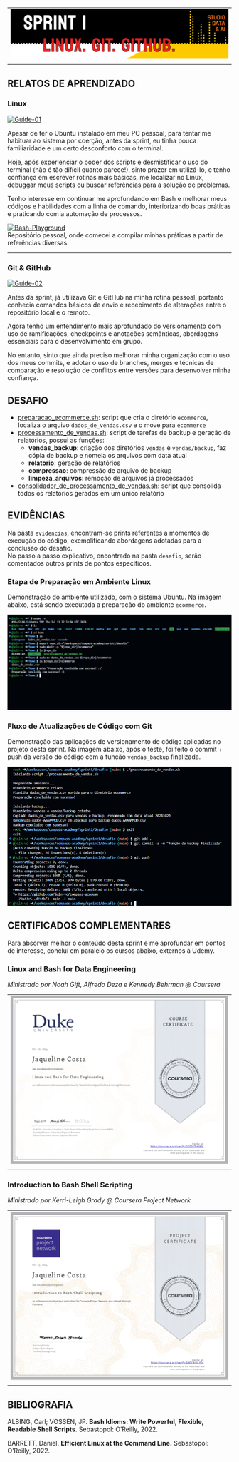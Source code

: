 #

||
|---|
|![Banner](/assets/banner-sprint1.png)|
||

## RELATOS DE APRENDIZADO

### Linux

[![Guide-01](https://img.shields.io/badge/Guia-Linux._Shell._Bash.-ED751A)](/guide/01_linux_shell_bash.md)

Apesar de ter o Ubuntu instalado em meu PC pessoal, para tentar me habituar ao sistema por coerção, antes da sprint, eu tinha pouca familiaridade e um certo desconforto com o terminal.

Hoje, após experienciar o poder dos scripts e desmistificar o uso do terminal (não é tão difícil quanto parece!), sinto prazer em utilizá-lo, e tenho confiança em escrever rotinas mais básicas, me localizar no Linux, debuggar meus scripts ou buscar referências para a solução de problemas.

Tenho interesse em continuar me aprofundando em Bash e melhorar meus códigos e habilidades com a linha de comando, interiorizando boas práticas e praticando com a automação de processos.  

[![Bash-Playground](https://img.shields.io/badge/Bash_Playground-E42322)](https://github.com/jqln-vc/bash-playground)  
Repositório pessoal, onde comecei a compilar minhas práticas a partir de referências diversas.

---

### Git & GitHub

[![Guide-02](https://img.shields.io/badge/Guia-Git-ED751A)](/guide/02_git.md)

Antes da sprint, já utilizava Git e GitHub na minha rotina pessoal, portanto conhecia comandos básicos de envio e recebimento de alterações entre o repositório local e o remoto.

Agora tenho um entendimento mais aprofundado do versionamento com uso de ramificações, checkpoints e anotações semânticas, abordagens essenciais para o desenvolvimento em grupo.

No entanto, sinto que ainda preciso melhorar minha organização com o uso dos meus commits, e adotar o uso de branches, merges e técnicas de comparação e resolução de conflitos entre versões para desenvolver minha confiança.

## DESAFIO

* [preparacao_ecommerce.sh](./desafio/preparacao_ecommerce.sh): script que cria o diretório `ecommerce`, localiza o arquivo `dados_de_vendas.csv` e o move para `ecommerce`
* [processamento_de_vendas.sh](./desafio/processamento_de_vendas.sh): script de tarefas de backup e geração de relatórios, possui as funções:
  * **vendas_backup**: criação dos diretórios `vendas` e `vendas/backup`, faz cópia de backup e nomeia os arquivos com data atual
  * **relatorio**: geração de relatórios
  * **compressao**: compressão de arquivo de backup
  * **limpeza_arquivos**: remoção de arquivos já processados
* [consolidador_de_processamento_de_vendas.sh](./desafio/consolidador_de_processamento_de_vendas.sh): script que consolida todos os relatórios gerados em um único relatório

## EVIDÊNCIAS

Na pasta `evidencias`, encontram-se prints referentes a momentos de execução do código, exemplificando abordagens adotadas para a conclusão do desafio.  
No passo a passo explicativo, encontrado na pasta `desafio`, serão comentados outros prints de pontos específicos.

### Etapa de Preparação em Ambiente Linux

Demonstração do ambiente utilizado, com o sistema Ubuntu. Na imagem abaixo, está sendo executada a preparação do ambiente `ecommerce`.

![Preparação](evidencias/1-preparacao.png)

### Fluxo de Atualizações de Código com Git

Demonstração das aplicações de versionamento de código aplicadas no projeto desta sprint. Na imagem abaixo, após o teste, foi feito o commit + push da versão do código com a função `vendas_backup` finalizada.

![Preparação](evidencias/2-commits.png)


## CERTIFICADOS COMPLEMENTARES

Para absorver melhor o conteúdo desta sprint e me aprofundar em pontos de interesse, concluí em paralelo os cursos abaixo, externos à Udemy.

### Linux and Bash for Data Engineering

*Ministrado por Noah Gift, Alfredo Deza e Kennedy Behrman @ Coursera*

| |
|---|
|![Certificado-Comp-Bash](certificados/certificado-coursera-linux-bash.jpg)|
||

### Introduction to Bash Shell Scripting

*Ministrado por Kerri-Leigh Grady @ Coursera Project Network*

| |
|---|
|![Certificado-Comp-Bash](certificados/certificado-coursera-bash.jpg)|
||

## BIBLIOGRAFIA

ALBING, Carl; VOSSEN, JP. **Bash Idioms: Write Powerful, Flexible, Readable Shell Scripts**. Sebastopol: O’Reilly, 2022.

BARRETT, Daniel. **Efficient Linux at the Command Line.** Sebastopol: O’Reilly, 2022.
